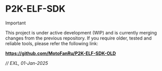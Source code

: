 P2K-ELF-SDK
===========

> [!IMPORTANT]
> This project is under active development (WIP) and is currently merging changes from the previous repository.
> If you require older, tested and reliable tools, please refer the following link:
>
> **https://github.com/MotoFanRu/P2K-ELF-SDK-OLD**

*// EXL, 01-Jan-2025*
